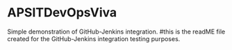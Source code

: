 # APSITDevOpsViva
Simple demonstration of GitHub-Jenkins integration.
#this is the readME file created for the GitHub-Jenkins integration testing purposes.
